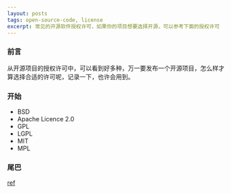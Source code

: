```yaml
---
layout: posts
tags: open-source-code, license
excerpt: 常见的开源软件授权许可，如果你的项目想要选择开源，可以参考下面的授权许可
---
```

### 前言
从开源项目的授权许可中，可以看到好多种，万一要发布一个开源项目，怎么样才算选择合适的许可呢，记录一下，也许会用到。
### 开始
- BSD
- Apache Licence 2.0
- GPL
- LGPL
- MIT
- MPL
### 尾巴
[ref](https://www.cnblogs.com/newcaoguo/p/7103249.html)